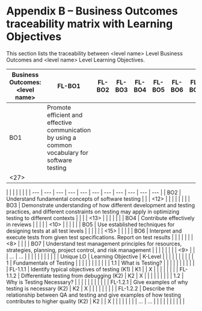 # Appendix B – Business Outcomes traceability matrix with Learning Objectives

This section lists the traceability between \<level name\> Level Business Outcomes and \<level name\> Level Learning Objectives.

| Business Outcomes: \<level name\> | FL-BO1 | FL-BO2 | FL-BO3 | FL-BO4 | FL-BO5 | FL-BO6 | FL-BO7 | … |
| --- | --- | --- | --- | --- | --- | --- | --- | --- |
| BO1 | Promote efficient and effective communication by using a common vocabulary for software testing |
 | \<27\> |
 |
 |
 |
 |
 |
 |
 |
| --- | --- | --- | --- | --- | --- | --- | --- | --- | --- | --- |
| BO2 | Understand fundamental concepts of software testing |
 |
 | \<12\> |
 |
 |
 |
 |
 |
 |
| BO3 | Demonstrate understanding of how different development and testing practices, and different constraints on testing may apply in optimizing testing to different contexts |
 |
 |
 | \<13\> |
 |
 |
 |
 |
 |
| BO4 | Contribute effectively in reviews |
 |
 |
 |
 | \<10\> |
 |
 |
 |
 |
| BO5 | Use established techniques for designing tests at all test levels |
 |
 |
 |
 |
 | \<15\> |
 |
 |
 |
| BO6 | Interpret and execute tests from given test specifications. Report on test results |
 |
 |
 |
 |
 |
 | \<8\> |
 |
 |
| BO7 | Understand test management principles for resources, strategies, planning, project control, and risk management |
 |
 |
 |
 |
 |
 |
 | \<9\> |
 |
| … | … |
 |
 |
 |
 |
 |
 |
 |
 |
 |
| Unique LO | Learning Objective | K-Level |
 |
 |
 |
 |
 |
 |
 |
 |
| 1 | Fundamentals of Testing |
 |
 |
 |
 |
 |
 |
 |
 |
 |
| 1.1 | What is Testing? |
 |
 |
 |
 |
 |
 |
 |
 |
 |
| FL-1.1.1 | Identify typical objectives of testing (K1) | K1 |
 | X |
 |
 |
 |
 |
 |
 |
| FL-1.1.2 | Differentiate testing from debugging (K2) | K2 | X |
 |
 |
 |
 |
 |
 |
 |
| 1.2 | Why is Testing Necessary? |
 |
 |
 |
 |
 |
 |
 |
 |
 |
| FL-1.2.1 | Give examples of why testing is necessary (K2) | K2 | X |
 |
 |
 |
 |
 |
 |
 |
| FL-1.2.2 | Describe the relationship between QA and testing and give examples of how testing contributes to higher quality (K2) | K2 |
 | X |
 |
 |
 |
 |
 |
 |
| … | … |
 |
 |
 |
 |
 |
 |
 |
 |
 |
